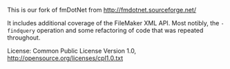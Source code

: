 This is our fork of fmDotNet from http://fmdotnet.sourceforge.net/

It includes additional coverage of the FileMaker XML API. Most notibly, the `-findquery` operation and some refactoring of code that was repeated throughout.

License: Common Public License Version 1.0, http://opensource.org/licenses/cpl1.0.txt

